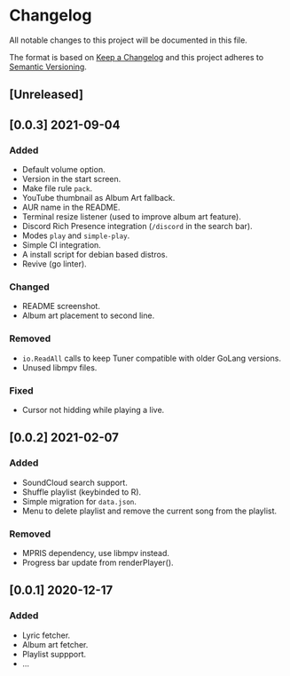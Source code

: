 # Changelog

All notable changes to this project will be documented in this file.

The format is based on [Keep a Changelog](https://keepachangelog.com/en/1.0.0/)
and this project adheres to [Semantic Versioning](https://semver.org/spec/v2.0.0.html).

## [Unreleased]

## [0.0.3] 2021-09-04

### Added
- Default volume option.
- Version in the start screen.
- Make file rule `pack`.
- YouTube thumbnail as Album Art fallback.
- AUR name in the README.
- Terminal resize listener (used to improve album art feature).
- Discord Rich Presence integration (`/discord` in the search bar).
- Modes `play` and `simple-play`.
- Simple CI integration.
- A install script for debian based distros.
- Revive (go linter).

### Changed
- README screenshot.
- Album art placement to second line.

### Removed
- `io.ReadAll` calls to keep Tuner compatible with older GoLang versions.
- Unused libmpv files.

### Fixed
- Cursor not hidding while playing a live.

## [0.0.2] 2021-02-07

### Added
- SoundCloud search support.
- Shuffle playlist (keybinded to R).
- Simple migration for `data.json`.
- Menu to delete playlist and remove the current song from the playlist.

### Removed
- MPRIS dependency, use libmpv instead.
- Progress bar update from renderPlayer().

## [0.0.1] 2020-12-17

### Added
- Lyric fetcher.
- Album art fetcher.
- Playlist suppport.
- ...
